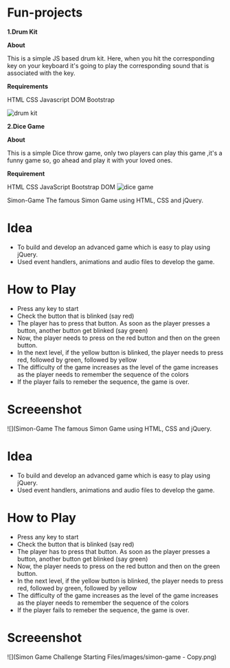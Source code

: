 # Fun-projects

**1.Drum Kit**

**About**

This is a simple JS based drum kit. Here, when you hit the corresponding key on your keyboard it's going to play the corresponding sound that is associated with the key.

**Requirements**

HTML
CSS
Javascript
DOM
Bootstrap

![drum kit](https://user-images.githubusercontent.com/90760374/179043472-80b52e2a-27d4-459d-97cd-6ea7ab63fbc7.png)


**2.Dice Game**

**About**

This is a simple Dice throw game, only two players can play this game ,it's a funny game so, go ahead and play it with your loved ones.

**Requirement**

HTML
CSS
JavaScript
Bootstrap
DOM
![dice game](https://user-images.githubusercontent.com/90760374/179043796-2953af66-99be-4d4a-8a49-5dd8b9a05fe8.png)

Simon-Game
The famous Simon Game using HTML, CSS and jQuery.

# Idea
* To build and develop an advanced game which is easy to play using jQuery.
* Used event handlers, animations and audio files to develop the game.

# How to Play
* Press any key to start
* Check the button that is blinked (say red)
* The player has to press that button. As soon as the player presses a button, another button get blinked (say green)
* Now, the player needs to press on the red button and then on the green button. 
* In the next level, if the yellow button is blinked, the player needs to press red, followed by green, followed by yellow
* The difficulty of the game increases as the level of the game increases as the player needs to remember the sequence of the colors
* If the player fails to remeber the sequence, the game is over.

# Screeenshot
![](Simon-Game
The famous Simon Game using HTML, CSS and jQuery.

# Idea
* To build and develop an advanced game which is easy to play using jQuery.
* Used event handlers, animations and audio files to develop the game.

# How to Play
* Press any key to start
* Check the button that is blinked (say red)
* The player has to press that button. As soon as the player presses a button, another button get blinked (say green)
* Now, the player needs to press on the red button and then on the green button. 
* In the next level, if the yellow button is blinked, the player needs to press red, followed by green, followed by yellow
* The difficulty of the game increases as the level of the game increases as the player needs to remember the sequence of the colors
* If the player fails to remeber the sequence, the game is over.

# Screeenshot
![](Simon Game Challenge Starting Files/images/simon-game - Copy.png)
